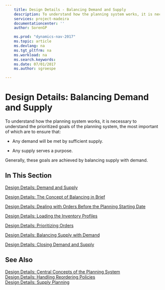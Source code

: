 ```yaml
---
    title: Design Details - Balancing Demand and Supply 
    description: To understand how the planning system works, it is necessary to understand the prioritized goals of the planning system, the most important of which are to ensure that:
    services: project-madeira
    documentationcenter: ''
    author: SorenGP

    ms.prod: "dynamics-nav-2017"
    ms.topic: article
    ms.devlang: na
    ms.tgt_pltfrm: na
    ms.workload: na
    ms.search.keywords:
    ms.date: 07/01/2017
    ms.author: sgroespe

---
```

# Design Details: Balancing Demand and Supply
To understand how the planning system works, it is necessary to understand the prioritized goals of the planning system, the most important of which are to ensure that:  
  
-   Any demand will be met by sufficient supply.  
  
-   Any supply serves a purpose.  
  
 Generally, these goals are achieved by balancing supply with demand.  
  
## In This Section  
 [Design Details: Demand and Supply](design-details-demand-and-supply.md)  
  
 [Design Details: The Concept of Balancing in Brief](design-details-the-concept-of-balancing-in-brief.md)  
  
 [Design Details: Dealing with Orders Before the Planning Starting Date](design-details-dealing-with-orders-before-the-planning-starting-date.md)  
  
 [Design Details: Loading the Inventory Profiles](design-details-loading-the-inventory-profiles.md)  
  
 [Design Details: Prioritizing Orders](design-details-prioritizing-orders.md)  
  
 [Design Details: Balancing Supply with Demand](design-details-balancing-supply-with-demand.md)  
  
 [Design Details: Closing Demand and Supply](design-details-closing-demand-and-supply.md)  
  
## See Also  
 [Design Details: Central Concepts of the Planning System](design-details-central-concepts-of-the-planning-system.md)   
 [Design Details: Handling Reordering Policies](design-details-handling-reordering-policies.md)   
 [Design Details: Supply Planning](design-details-supply-planning.md)